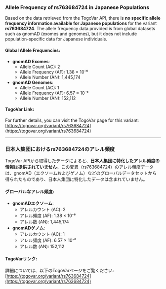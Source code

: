 ### Allele Frequency of rs763684724 in Japanese Populations

Based on the data retrieved from the TogoVar API, there is **no specific allele frequency information available for Japanese populations** for the variant **rs763684724**. The allele frequency data provided is from global datasets such as gnomAD (exomes and genomes), but it does not include population-specific data for Japanese individuals.

#### Global Allele Frequencies:
- **gnomAD Exomes**:  
  - Allele Count (AC): 2  
  - Allele Frequency (AF): 1.38 × 10⁻⁶  
  - Allele Number (AN): 1,445,174  
- **gnomAD Genomes**:  
  - Allele Count (AC): 1  
  - Allele Frequency (AF): 6.57 × 10⁻⁶  
  - Allele Number (AN): 152,112  

#### TogoVar Link:
For further details, you can visit the TogoVar page for this variant:  
[https://togovar.org/variant/rs763684724](https://togovar.org/variant/rs763684724)

---

### 日本人集団におけるrs763684724のアレル頻度

TogoVar APIから取得したデータによると、**日本人集団に特化したアレル頻度の情報は提供されていません**。この変異（rs763684724）のアレル頻度データは、gnomAD（エクソームおよびゲノム）などのグローバルデータセットから得られたものであり、日本人集団に特化したデータは含まれていません。

#### グローバルなアレル頻度:
- **gnomADエクソーム**:  
  - アレルカウント (AC): 2  
  - アレル頻度 (AF): 1.38 × 10⁻⁶  
  - アレル数 (AN): 1,445,174  
- **gnomADゲノム**:  
  - アレルカウント (AC): 1  
  - アレル頻度 (AF): 6.57 × 10⁻⁶  
  - アレル数 (AN): 152,112  

#### TogoVarリンク:
詳細については、以下のTogoVarページをご覧ください:  
[https://togovar.org/variant/rs763684724](https://togovar.org/variant/rs763684724)